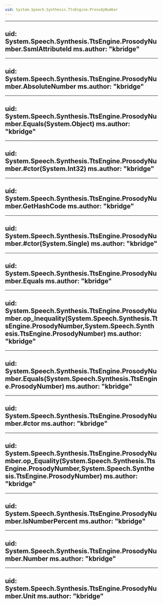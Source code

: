 ```yaml
---
uid: System.Speech.Synthesis.TtsEngine.ProsodyNumber
---
```


---
uid: System.Speech.Synthesis.TtsEngine.ProsodyNumber.SsmlAttributeId
ms.author: "kbridge"
---

---
uid: System.Speech.Synthesis.TtsEngine.ProsodyNumber.AbsoluteNumber
ms.author: "kbridge"
---

---
uid: System.Speech.Synthesis.TtsEngine.ProsodyNumber.Equals(System.Object)
ms.author: "kbridge"
---

---
uid: System.Speech.Synthesis.TtsEngine.ProsodyNumber.#ctor(System.Int32)
ms.author: "kbridge"
---

---
uid: System.Speech.Synthesis.TtsEngine.ProsodyNumber.GetHashCode
ms.author: "kbridge"
---

---
uid: System.Speech.Synthesis.TtsEngine.ProsodyNumber.#ctor(System.Single)
ms.author: "kbridge"
---

---
uid: System.Speech.Synthesis.TtsEngine.ProsodyNumber.Equals
ms.author: "kbridge"
---

---
uid: System.Speech.Synthesis.TtsEngine.ProsodyNumber.op_Inequality(System.Speech.Synthesis.TtsEngine.ProsodyNumber,System.Speech.Synthesis.TtsEngine.ProsodyNumber)
ms.author: "kbridge"
---

---
uid: System.Speech.Synthesis.TtsEngine.ProsodyNumber.Equals(System.Speech.Synthesis.TtsEngine.ProsodyNumber)
ms.author: "kbridge"
---

---
uid: System.Speech.Synthesis.TtsEngine.ProsodyNumber.#ctor
ms.author: "kbridge"
---

---
uid: System.Speech.Synthesis.TtsEngine.ProsodyNumber.op_Equality(System.Speech.Synthesis.TtsEngine.ProsodyNumber,System.Speech.Synthesis.TtsEngine.ProsodyNumber)
ms.author: "kbridge"
---

---
uid: System.Speech.Synthesis.TtsEngine.ProsodyNumber.IsNumberPercent
ms.author: "kbridge"
---

---
uid: System.Speech.Synthesis.TtsEngine.ProsodyNumber.Number
ms.author: "kbridge"
---

---
uid: System.Speech.Synthesis.TtsEngine.ProsodyNumber.Unit
ms.author: "kbridge"
---
